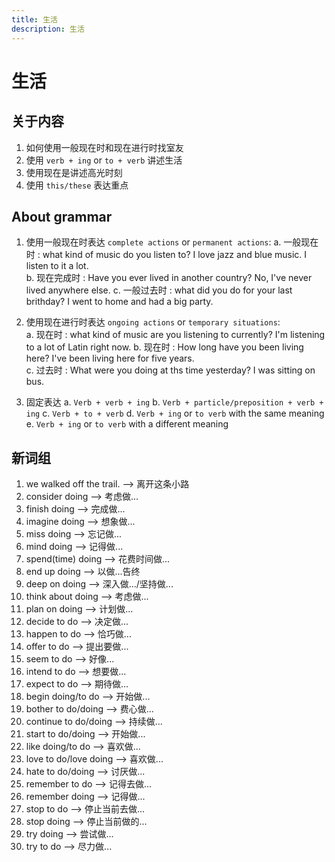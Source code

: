 ```yaml
---
title: 生活
description: 生活
---
```


# 生活

## 关于内容

1. 如何使用一般现在时和现在进行时找室友
2. 使用 `verb + ing` or `to + verb` 讲述生活
3. 使用现在是讲述高光时刻  
4. 使用 `this/these` 表达重点

## About grammar

1. 使用一般现在时表达 `complete actions` or `permanent actions`:
    a. 一般现在时 : what kind of music do you listen to? I love jazz and blue music. I listen to it a lot.  
    b. 现在完成时 : Have you ever lived in another country? No, I've never lived anywhere else.
    c. 一般过去时 : what did you do for your last brithday? I went to home and had a big party.  

2. 使用现在进行时表达 `ongoing actions` or `temporary situations`:  
    a. 现在时 : what kind of music are you listening to currently? I'm listening to a lot of Latin right now.
    b. 现在时 : How long have you been living here? I've been living here for five years.  
    c. 过去时 : What were you doing at ths time yesterday? I was sitting on bus.

3. 固定表达
    a. `Verb + verb + ing`
    b. `Verb + particle/preposition + verb + ing`
    c. `Verb + to + verb`
    d. `Verb + ing` or `to verb` with the same meaning  
    e. `Verb + ing` or `to verb` with a different meaning

## 新词组

1. we walked off the trail. --> 离开这条小路
2. consider doing --> 考虑做...
3. finish doing --> 完成做...
4. imagine doing --> 想象做...
5. miss doing --> 忘记做...
6. mind doing --> 记得做...
7. spend(time) doing --> 花费时间做...
8. end up doing --> 以做...告终
9. deep on doing --> 深入做.../坚持做...
10. think about doing --> 考虑做...
11. plan on doing --> 计划做...
12. decide to do --> 决定做...
13. happen to do --> 恰巧做...
14. offer to do --> 提出要做...
15. seem to do --> 好像...
16. intend to do --> 想要做...
17. expect to do --> 期待做...
18. begin doing/to do --> 开始做...
19. bother to do/doing --> 费心做...
20. continue to do/doing --> 持续做...
21. start to do/doing --> 开始做...
22. like doing/to do --> 喜欢做...
23. love to do/love doing --> 喜欢做...
24. hate to do/doing --> 讨厌做...
25. remember to do --> 记得去做...
26. remember doing --> 记得做...
27. stop to do --> 停止当前去做...
28. stop doing --> 停止当前做的...
29. try doing --> 尝试做...
30. try to do --> 尽力做...
